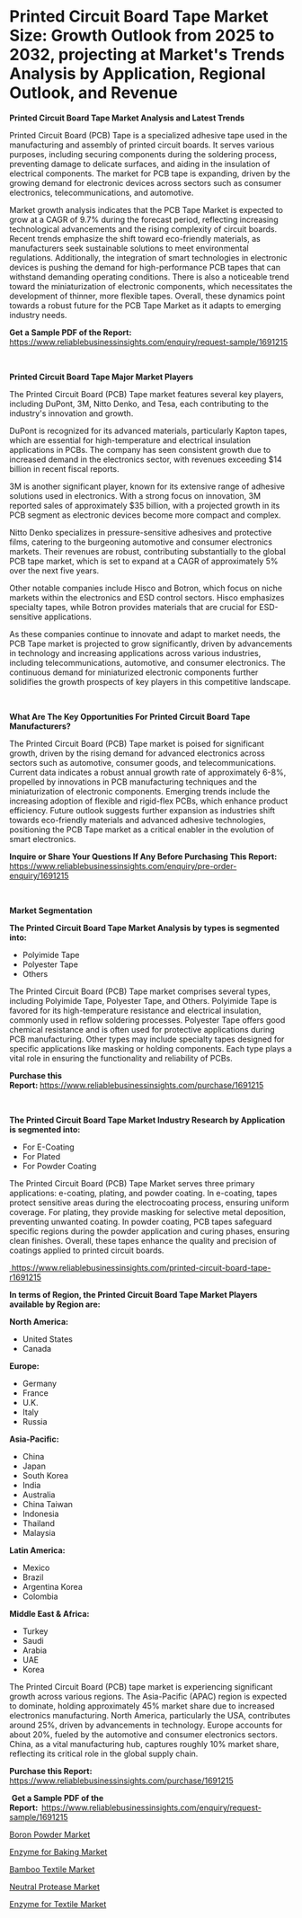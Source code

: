 <p><h1>Printed Circuit Board Tape Market Size: Growth Outlook from 2025 to 2032, projecting at Market's Trends Analysis by Application, Regional Outlook, and Revenue</h1></p><p><strong>Printed Circuit Board Tape Market Analysis and Latest Trends</strong></p>
<p><p>Printed Circuit Board (PCB) Tape is a specialized adhesive tape used in the manufacturing and assembly of printed circuit boards. It serves various purposes, including securing components during the soldering process, preventing damage to delicate surfaces, and aiding in the insulation of electrical components. The market for PCB tape is expanding, driven by the growing demand for electronic devices across sectors such as consumer electronics, telecommunications, and automotive.</p><p>Market growth analysis indicates that the PCB Tape Market is expected to grow at a CAGR of 9.7% during the forecast period, reflecting increasing technological advancements and the rising complexity of circuit boards. Recent trends emphasize the shift toward eco-friendly materials, as manufacturers seek sustainable solutions to meet environmental regulations. Additionally, the integration of smart technologies in electronic devices is pushing the demand for high-performance PCB tapes that can withstand demanding operating conditions. There is also a noticeable trend toward the miniaturization of electronic components, which necessitates the development of thinner, more flexible tapes. Overall, these dynamics point towards a robust future for the PCB Tape Market as it adapts to emerging industry needs.</p></p>
<p><strong>Get a Sample PDF of the Report:&nbsp;</strong> <a href="https://www.reliablebusinessinsights.com/enquiry/request-sample/1691215?utm_campaign=62&utm_medium=2&utm_source=Github&utm_content=ia&utm_term=01042025&utm_id=printed-circuit-board-tape">https://www.reliablebusinessinsights.com/enquiry/request-sample/1691215</a></p>
<p>&nbsp;</p>
<p><strong>Printed Circuit Board Tape Major Market Players</strong></p>
<p><p>The Printed Circuit Board (PCB) Tape market features several key players, including DuPont, 3M, Nitto Denko, and Tesa, each contributing to the industry's innovation and growth. </p><p>DuPont is recognized for its advanced materials, particularly Kapton tapes, which are essential for high-temperature and electrical insulation applications in PCBs. The company has seen consistent growth due to increased demand in the electronics sector, with revenues exceeding $14 billion in recent fiscal reports.</p><p>3M is another significant player, known for its extensive range of adhesive solutions used in electronics. With a strong focus on innovation, 3M reported sales of approximately $35 billion, with a projected growth in its PCB segment as electronic devices become more compact and complex.</p><p>Nitto Denko specializes in pressure-sensitive adhesives and protective films, catering to the burgeoning automotive and consumer electronics markets. Their revenues are robust, contributing substantially to the global PCB tape market, which is set to expand at a CAGR of approximately 5% over the next five years.</p><p>Other notable companies include Hisco and Botron, which focus on niche markets within the electronics and ESD control sectors. Hisco emphasizes specialty tapes, while Botron provides materials that are crucial for ESD-sensitive applications.</p><p>As these companies continue to innovate and adapt to market needs, the PCB Tape market is projected to grow significantly, driven by advancements in technology and increasing applications across various industries, including telecommunications, automotive, and consumer electronics. The continuous demand for miniaturized electronic components further solidifies the growth prospects of key players in this competitive landscape.</p></p>
<p>&nbsp;</p>
<p><strong>What Are The Key Opportunities For Printed Circuit Board Tape Manufacturers?</strong></p>
<p><p>The Printed Circuit Board (PCB) Tape market is poised for significant growth, driven by the rising demand for advanced electronics across sectors such as automotive, consumer goods, and telecommunications. Current data indicates a robust annual growth rate of approximately 6-8%, propelled by innovations in PCB manufacturing techniques and the miniaturization of electronic components. Emerging trends include the increasing adoption of flexible and rigid-flex PCBs, which enhance product efficiency. Future outlook suggests further expansion as industries shift towards eco-friendly materials and advanced adhesive technologies, positioning the PCB Tape market as a critical enabler in the evolution of smart electronics.</p></p>
<p><strong>Inquire or Share Your Questions If Any Before Purchasing This Report:</strong> <a href="https://www.reliablebusinessinsights.com/enquiry/pre-order-enquiry/1691215?utm_campaign=62&utm_medium=2&utm_source=Github&utm_content=ia&utm_term=01042025&utm_id=printed-circuit-board-tape">https://www.reliablebusinessinsights.com/enquiry/pre-order-enquiry/1691215</a></p>
<p>&nbsp;</p>
<p><strong>Market Segmentation</strong></p>
<p><strong>The Printed Circuit Board Tape Market Analysis by types is segmented into:</strong></p>
<p><ul><li>Polyimide Tape</li><li>Polyester Tape</li><li>Others</li></ul></p>
<p><p>The Printed Circuit Board (PCB) Tape market comprises several types, including Polyimide Tape, Polyester Tape, and Others. Polyimide Tape is favored for its high-temperature resistance and electrical insulation, commonly used in reflow soldering processes. Polyester Tape offers good chemical resistance and is often used for protective applications during PCB manufacturing. Other types may include specialty tapes designed for specific applications like masking or holding components. Each type plays a vital role in ensuring the functionality and reliability of PCBs.</p></p>
<p><strong>Purchase this Report:&nbsp;</strong><a href="https://www.reliablebusinessinsights.com/purchase/1691215?utm_campaign=62&utm_medium=2&utm_source=Github&utm_content=ia&utm_term=01042025&utm_id=printed-circuit-board-tape">https://www.reliablebusinessinsights.com/purchase/1691215</a></p>
<p>&nbsp;</p>
<p><strong>The Printed Circuit Board Tape Market Industry Research by Application is segmented into:</strong></p>
<p><ul><li>For E-Coating</li><li>For Plated</li><li>For Powder Coating</li></ul></p>
<p><p>The Printed Circuit Board (PCB) Tape Market serves three primary applications: e-coating, plating, and powder coating. In e-coating, tapes protect sensitive areas during the electrocoating process, ensuring uniform coverage. For plating, they provide masking for selective metal deposition, preventing unwanted coating. In powder coating, PCB tapes safeguard specific regions during the powder application and curing phases, ensuring clean finishes. Overall, these tapes enhance the quality and precision of coatings applied to printed circuit boards.</p></p>
<p><a href="https://www.reliablebusinessinsights.com/printed-circuit-board-tape-r1691215?utm_campaign=62&utm_medium=2&utm_source=Github&utm_content=ia&utm_term=01042025&utm_id=printed-circuit-board-tape">&nbsp;https://www.reliablebusinessinsights.com/printed-circuit-board-tape-r1691215</a></p>
<p><strong>In terms of Region, the Printed Circuit Board Tape Market Players available by Region are:</strong></p>
<p>
    <p> <strong> North America: </strong>
        <ul>
            <li>United States</li>
            <li>Canada</li>
        </ul>
        </p> 
    <p> <strong> Europe: </strong>
        <ul>
            <li>Germany</li>
            <li>France</li>
            <li>U.K.</li>
            <li>Italy</li>
            <li>Russia</li>
        </ul>
        </p> 
    <p> <strong> Asia-Pacific: </strong>
        <ul>
            <li>China</li>
            <li>Japan</li>
            <li>South Korea</li>
            <li>India</li>
            <li>Australia</li>
            <li>China Taiwan</li>
            <li>Indonesia</li>
            <li>Thailand</li>
            <li>Malaysia</li>
        </ul>
        </p> 
    <p> <strong> Latin America: </strong>
        <ul>
            <li>Mexico</li>
            <li>Brazil</li>
            <li>Argentina Korea</li>
            <li>Colombia</li>
        </ul>
        </p> 
    <p> <strong> Middle East & Africa: </strong>
        <ul>
            <li>Turkey</li>
            <li>Saudi</li>
            <li>Arabia</li>
            <li>UAE</li>
            <li>Korea</li>
        </ul>
    </p>
    </p>
<p><p>The Printed Circuit Board (PCB) tape market is experiencing significant growth across various regions. The Asia-Pacific (APAC) region is expected to dominate, holding approximately 45% market share due to increased electronics manufacturing. North America, particularly the USA, contributes around 25%, driven by advancements in technology. Europe accounts for about 20%, fueled by the automotive and consumer electronics sectors. China, as a vital manufacturing hub, captures roughly 10% market share, reflecting its critical role in the global supply chain.</p></p>
<p><strong>Purchase this Report: </strong><a href="https://www.reliablebusinessinsights.com/purchase/1691215?utm_campaign=62&utm_medium=2&utm_source=Github&utm_content=ia&utm_term=01042025&utm_id=printed-circuit-board-tape">https://www.reliablebusinessinsights.com/purchase/1691215</a></p>
<p>&nbsp;<strong>Get a Sample PDF of the Report:&nbsp;&nbsp;</strong><a href="https://www.reliablebusinessinsights.com/enquiry/request-sample/1691215?utm_campaign=62&utm_medium=2&utm_source=Github&utm_content=ia&utm_term=01042025&utm_id=printed-circuit-board-tape">https://www.reliablebusinessinsights.com/enquiry/request-sample/1691215</a></p>
<p><strong></strong></p>
<p><p><a href="https://github.com/bilkbitsch/Market-Research-Report-List-1/blob/main/boron-powder-market.md?utm_campaign=62&utm_medium=2&utm_source=Github&utm_content=ia&utm_term=01042025&utm_id=printed-circuit-board-tape">Boron Powder Market</a></p><p><a href="https://github.com/alekitanis/Market-Research-Report-List-1/blob/main/enzyme-for-baking-market.md?utm_campaign=62&utm_medium=2&utm_source=Github&utm_content=ia&utm_term=01042025&utm_id=printed-circuit-board-tape">Enzyme for Baking Market</a></p><p><a href="https://github.com/kumadenthela/Market-Research-Report-List-1/blob/main/bamboo-textile-market.md?utm_campaign=62&utm_medium=2&utm_source=Github&utm_content=ia&utm_term=01042025&utm_id=printed-circuit-board-tape">Bamboo Textile Market</a></p><p><a href="https://github.com/vaeilabin/Market-Research-Report-List-1/blob/main/neutral-protease-market.md?utm_campaign=62&utm_medium=2&utm_source=Github&utm_content=ia&utm_term=01042025&utm_id=printed-circuit-board-tape">Neutral Protease Market</a></p><p><a href="https://github.com/ikokwuihepa/Market-Research-Report-List-1/blob/main/enzyme-for-textile-market.md?utm_campaign=62&utm_medium=2&utm_source=Github&utm_content=ia&utm_term=01042025&utm_id=printed-circuit-board-tape">Enzyme for Textile Market</a></p></p>
